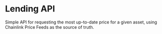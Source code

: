 # Lending API

Simple API for requesting the most up-to-date price for a given asset, using Chainlink Price Feeds as the source of truth.